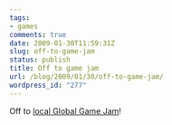 ```yaml
---
tags:
- games
comments: true
date: 2009-01-30T11:59:31Z
slug: off-to-game-jam
status: publish
title: Off to game jam
url: /blog/2009/01/30/off-to-game-jam/
wordpress_id: "277"
---
```


Off to [local Global Game Jam](http://ltgamejam.org/2009/)!
